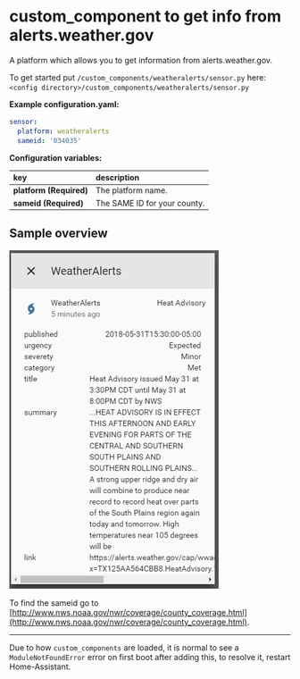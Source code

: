 # custom_component to get info from alerts.weather.gov

A platform which allows you to get information from alerts.weather.gov.
  
To get started put `/custom_components/weatheralerts/sensor.py` here:  
`<config directory>/custom_components/weatheralerts/sensor.py`  
  
**Example configuration.yaml:**

```yaml
sensor:
  platform: weatheralerts
  sameid: '034035'
```

**Configuration variables:**  
  
key | description  
:--- | :---  
**platform (Required)** | The platform name.  
**sameid (Required)** | The SAME ID for your county.  
  
## Sample overview

![Sample overview](overview.png)
  
To find the sameid go to [http://www.nws.noaa.gov/nwr/coverage/county_coverage.html](http://www.nws.noaa.gov/nwr/coverage/county_coverage.html).  
  
***
Due to how `custom_components` are loaded, it is normal to see a `ModuleNotFoundError` error on first boot after adding this, to resolve it, restart Home-Assistant.
